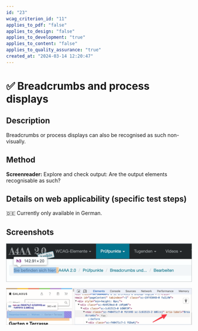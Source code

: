 ```yaml
---
id: "23"
wcag_criterion_id: "11"
applies_to_pdf: "false"
applies_to_design: "false"
applies_to_development: "true"
applies_to_content: "false"
applies_to_quality_assurance: "true"
created_at: "2024-03-14 12:20:47"
---
```


# ✅ Breadcrumbs and process displays

## Description

Breadcrumbs or process displays can also be recognised as such non-visually.

## Method

**Screenreader:** Explore and check output: Are the output elements recognisable as such?

## Details on web applicability (specific test steps)

🇩🇪 Currently only available in German.

## Screenshots

![Breadcrumbs in A4AA](images/breadcrumbs-in-a4aa.png)

![Breadcrumbs auf Galaxus](images/breadcrumbs-auf-galaxus.png)